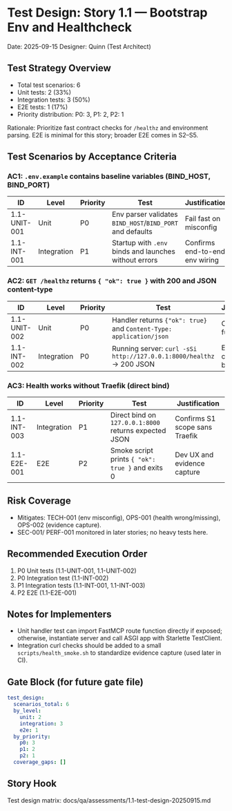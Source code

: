 # Test Design: Story 1.1 — Bootstrap Env and Healthcheck

Date: 2025-09-15
Designer: Quinn (Test Architect)

## Test Strategy Overview
- Total test scenarios: 6
- Unit tests: 2 (33%)
- Integration tests: 3 (50%)
- E2E tests: 1 (17%)
- Priority distribution: P0: 3, P1: 2, P2: 1

Rationale: Prioritize fast contract checks for `/healthz` and environment parsing. E2E is minimal for this story; broader E2E comes in S2–S5.

## Test Scenarios by Acceptance Criteria

### AC1: `.env.example` contains baseline variables (BIND_HOST, BIND_PORT)

| ID           | Level       | Priority | Test                                                           | Justification |
| ------------ | ----------- | -------- | -------------------------------------------------------------- | ------------- |
| 1.1-UNIT-001 | Unit        | P0       | Env parser validates `BIND_HOST`/`BIND_PORT` and defaults      | Fail fast on misconfig |
| 1.1-INT-001  | Integration | P1       | Startup with `.env` binds and launches without errors          | Confirms end-to-end env wiring |

### AC2: `GET /healthz` returns `{ "ok": true }` with 200 and JSON content-type

| ID           | Level       | Priority | Test                                                           | Justification |
| ------------ | ----------- | -------- | -------------------------------------------------------------- | ------------- |
| 1.1-UNIT-002 | Unit        | P0       | Handler returns `{"ok": true}` and `Content-Type: application/json` | Contract of function |
| 1.1-INT-002  | Integration | P0       | Running server: `curl -sSi http://127.0.0.1:8000/healthz` → 200 JSON | External contract, black-box |

### AC3: Health works without Traefik (direct bind)

| ID           | Level       | Priority | Test                                                           | Justification |
| ------------ | ----------- | -------- | -------------------------------------------------------------- | ------------- |
| 1.1-INT-003  | Integration | P1       | Direct bind on `127.0.0.1:8000` returns expected JSON          | Confirms S1 scope sans Traefik |
| 1.1-E2E-001  | E2E         | P2       | Smoke script prints `{ "ok": true }` and exits 0               | Dev UX and evidence capture |

## Risk Coverage
- Mitigates: TECH-001 (env misconfig), OPS-001 (health wrong/missing), OPS-002 (evidence capture).
- SEC-001/ PERF-001 monitored in later stories; no heavy tests here.

## Recommended Execution Order
1. P0 Unit tests (1.1-UNIT-001, 1.1-UNIT-002)
2. P0 Integration test (1.1-INT-002)
3. P1 Integration tests (1.1-INT-001, 1.1-INT-003)
4. P2 E2E (1.1-E2E-001)

## Notes for Implementers
- Unit handler test can import FastMCP route function directly if exposed; otherwise, instantiate server and call ASGI app with Starlette TestClient.
- Integration curl checks should be added to a small `scripts/health_smoke.sh` to standardize evidence capture (used later in CI).

## Gate Block (for future gate file)
```yaml
test_design:
  scenarios_total: 6
  by_level:
    unit: 2
    integration: 3
    e2e: 1
  by_priority:
    p0: 3
    p1: 2
    p2: 1
  coverage_gaps: []
```

## Story Hook
Test design matrix: docs/qa/assessments/1.1-test-design-20250915.md


